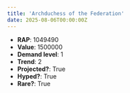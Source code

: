```yaml
---
title: 'Archduchess of the Federation'
date: 2025-08-06T00:00:00Z
---
```

- **RAP**: 1049490
- **Value**: 1500000
- **Demand level**: 1
- **Trend**: 2
- **Projected?**: True
- **Hyped?**: True
- **Rare?**: True
